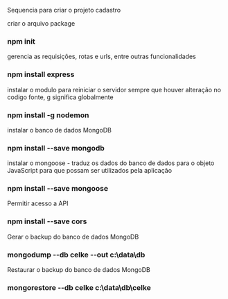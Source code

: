 
Sequencia para criar o projeto cadastro

criar o arquivo package
### npm init 

gerencia as requisições, rotas e urls, entre outras funcionalidades
### npm install express

instalar o modulo para reiniciar o servidor sempre que houver alteração no codigo fonte, g significa globalmente
### npm install -g nodemon

instalar o banco de dados MongoDB
### npm install --save mongodb

instalar o mongoose  - traduz os dados do banco de dados para o objeto JavaScript para que possam ser utilizados pela aplicação
### npm install --save mongoose

Permitir acesso a API
### npm install --save cors

Gerar o backup do banco de dados MongoDB
### mongodump --db celke --out c:\data\db

Restaurar o backup do banco de dados MongoDB
### mongorestore --db celke c:\data\db\celke